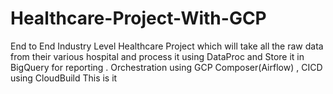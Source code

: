 # Healthcare-Project-With-GCP
End to End Industry Level Healthcare Project which will take all the raw data from their various hospital and process it using DataProc and Store it in BigQuery for reporting . Orchestration using GCP Composer(Airflow) , CICD using CloudBuild
This is it